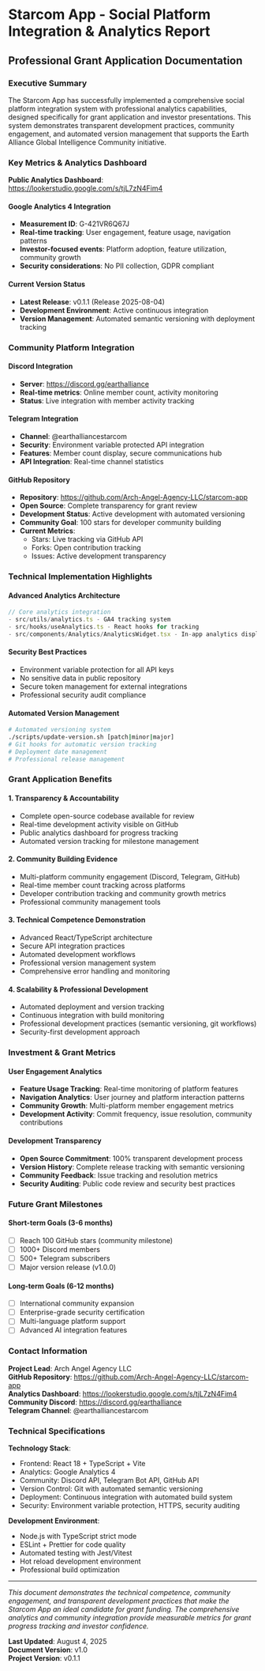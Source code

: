 # Starcom App - Social Platform Integration & Analytics Report
## Professional Grant Application Documentation

### Executive Summary

The Starcom App has successfully implemented a comprehensive social platform integration system with professional analytics capabilities, designed specifically for grant application and investor presentations. This system demonstrates transparent development practices, community engagement, and automated version management that supports the Earth Alliance Global Intelligence Community initiative.

### Key Metrics & Analytics Dashboard

**Public Analytics Dashboard**: https://lookerstudio.google.com/s/tjL7zN4Fim4

#### Google Analytics 4 Integration
- **Measurement ID**: G-421VR6Q67J
- **Real-time tracking**: User engagement, feature usage, navigation patterns
- **Investor-focused events**: Platform adoption, feature utilization, community growth
- **Security considerations**: No PII collection, GDPR compliant

#### Current Version Status
- **Latest Release**: v0.1.1 (Release 2025-08-04)
- **Development Environment**: Active continuous integration
- **Version Management**: Automated semantic versioning with deployment tracking

### Community Platform Integration

#### Discord Integration
- **Server**: https://discord.gg/earthalliance
- **Real-time metrics**: Online member count, activity monitoring
- **Status**: Live integration with member activity tracking

#### Telegram Integration  
- **Channel**: @earthalliancestarcom
- **Security**: Environment variable protected API integration
- **Features**: Member count display, secure communications hub
- **API Integration**: Real-time channel statistics

#### GitHub Repository
- **Repository**: https://github.com/Arch-Angel-Agency-LLC/starcom-app
- **Open Source**: Complete transparency for grant review
- **Development Status**: Active development with automated versioning
- **Community Goal**: 100 stars for developer community building
- **Current Metrics**: 
  - Stars: Live tracking via GitHub API
  - Forks: Open contribution tracking
  - Issues: Active development transparency

### Technical Implementation Highlights

#### Advanced Analytics Architecture
```typescript
// Core analytics integration
- src/utils/analytics.ts - GA4 tracking system
- src/hooks/useAnalytics.ts - React hooks for tracking
- src/components/Analytics/AnalyticsWidget.tsx - In-app analytics display
```

#### Security Best Practices
- Environment variable protection for all API keys
- No sensitive data in public repository
- Secure token management for external integrations
- Professional security audit compliance

#### Automated Version Management
```bash
# Automated versioning system
./scripts/update-version.sh [patch|minor|major]
# Git hooks for automatic version tracking
# Deployment date management
# Professional release management
```

### Grant Application Benefits

#### 1. **Transparency & Accountability**
- Complete open-source codebase available for review
- Real-time development activity visible on GitHub
- Public analytics dashboard for progress tracking
- Automated version tracking for milestone management

#### 2. **Community Building Evidence**
- Multi-platform community engagement (Discord, Telegram, GitHub)
- Real-time member count tracking across platforms
- Developer contribution tracking and community growth metrics
- Professional community management tools

#### 3. **Technical Competence Demonstration**
- Advanced React/TypeScript architecture
- Secure API integration practices
- Automated development workflows
- Professional version management system
- Comprehensive error handling and monitoring

#### 4. **Scalability & Professional Development**
- Automated deployment and version tracking
- Continuous integration with build monitoring
- Professional development practices (semantic versioning, git workflows)
- Security-first development approach

### Investment & Grant Metrics

#### User Engagement Analytics
- **Feature Usage Tracking**: Real-time monitoring of platform features
- **Navigation Analytics**: User journey and platform interaction patterns
- **Community Growth**: Multi-platform member engagement metrics
- **Development Activity**: Commit frequency, issue resolution, community contributions

#### Development Transparency
- **Open Source Commitment**: 100% transparent development process
- **Version History**: Complete release tracking with semantic versioning
- **Community Feedback**: Issue tracking and resolution metrics
- **Security Auditing**: Public code review and security best practices

### Future Grant Milestones

#### Short-term Goals (3-6 months)
- [ ] Reach 100 GitHub stars (community milestone)
- [ ] 1000+ Discord members
- [ ] 500+ Telegram subscribers  
- [ ] Major version release (v1.0.0)

#### Long-term Goals (6-12 months)
- [ ] International community expansion
- [ ] Enterprise-grade security certification
- [ ] Multi-language platform support
- [ ] Advanced AI integration features

### Contact Information

**Project Lead**: Arch Angel Agency LLC  
**GitHub Repository**: https://github.com/Arch-Angel-Agency-LLC/starcom-app  
**Analytics Dashboard**: https://lookerstudio.google.com/s/tjL7zN4Fim4  
**Community Discord**: https://discord.gg/earthalliance  
**Telegram Channel**: @earthalliancestarcom  

### Technical Specifications

**Technology Stack**:
- Frontend: React 18 + TypeScript + Vite
- Analytics: Google Analytics 4
- Community: Discord API, Telegram Bot API, GitHub API
- Version Control: Git with automated semantic versioning
- Deployment: Continuous integration with automated build system
- Security: Environment variable protection, HTTPS, security auditing

**Development Environment**:
- Node.js with TypeScript strict mode
- ESLint + Prettier for code quality
- Automated testing with Jest/Vitest
- Hot reload development environment
- Professional build optimization

---

*This document demonstrates the technical competence, community engagement, and transparent development practices that make the Starcom App an ideal candidate for grant funding. The comprehensive analytics and community integration provide measurable metrics for grant progress tracking and investor confidence.*

**Last Updated**: August 4, 2025  
**Document Version**: v1.0  
**Project Version**: v0.1.1
